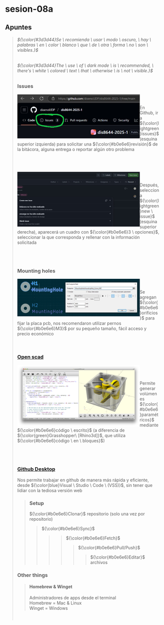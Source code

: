 # sesion-08a

## Apuntes
>
> ###### ${\color{#3d3d44}Se \ recomienda \ usar \ modo \ oscuro, \ hay \ palabras \ en \ color \ blanco \ que \ de \ otra \ forma \ no \ son \ visibles.}$ <br/>
>
> ###### ${\color{#3d3d44}The \ use \ of \ dark mode \ is \ recommended, \ there's \ white \ colored \ text \ that \ otherwise \ is \ not \ visible.}$ <br/>
>
> ### Issues
>
> <img align="left" src="./files/issues.jpg" width=400> </br></br> En Github, ir a ${\color{lightgreen}issues}$ (esquina superior izquierda) para solicitar una ${\color{#b0e6e6}revisión}$ de la bitácora, alguna entrega o reportar algún otro problema </br></br></br></br>
>
> <img align="left" src="./files/newIssue.jpg" width=400> </br></br> Después, selecciona ${\color{lightgreen}new \ issue}$ (esquina superior derecha), aparecerá un cuadro con ${\color{#b0e6e6}3 \ opciones}$, seleccionar la que corresponda y rellenar con la información solicitada </br></br></br></br>
>
> ### Mounting holes
>
> <img align="left" src="./files/hole.jpg" width=400> </br></br> Se agregan ${\color{#b0e6e6}orificios}$ para fijar la placa pcb, nos recomendaron utilizar pernos ${\color{#b0e6e6}M3}$ por su pequeño tamaño, fácil acceso y precio económico</br></br></br>
>
> ### [Open scad](https://youtu.be/KrFttd5D1cw?si=dW5aR9s8_hHU4rGJ)
>
> <img align="left" src="./files/openScad.png" width=400> </br></br></br> Permite generar volúmenes ${\color{#b0e6e6}paramétricos}$ mediante ${\color{#b0e6e6}código \ escrito}$ (a diferencia de ${\color{green}Grasshopper\ [Rhino3d]}$, que utiliza ${\color{#b0e6e6}código \ en \ bloques}$) </br></br></br></br>
>
> ### [Github Desktop](https://youtu.be/MaqVvXv6zrU?si=OLeJjsJaJcjmk-lR)
>
> Nos permite trabajar en github de manera más rápida y eficiente, desde ${\color{blue}Visual \ Studio \ Code \ (VSS)}$, sin tener que lidiar con la tediosa versión web
>
>> ### Setup
>>
>> ${\color{#b0e6e6}Clonar}$ repositorio (solo una vez por repositorio)
>>> ${\color{#b0e6e6}Sync}$
>>>>> ${\color{#b0e6e6}Fetch}$
>>>>>> ${\color{#b0e6e6}Pull/Push}$
>>>>>>> ${\color{#b0e6e6}Editar}$ archivos
>
> ### Other things
>
>> #### Homebrew & Winget
>>
>> Administradores de apps desde el terminal </br> Homebrew = Mac & Linux </br> Winget = Windows
> </br>
